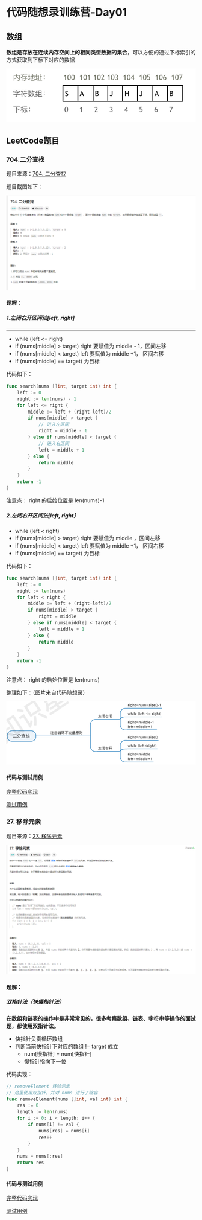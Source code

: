 # 代码随想录训练营-Day01

## 数组

**数组是存放在连续内存空间上的相同类型数据的集合**，可以方便的通过下标索引的方式获取到下标下对应的数据

![](picture/Snipaste_2024-04-17_11-38-08.png)

## LeetCode题目

### 704.二分查找

题目来源：[704. 二分查找](https://leetcode.cn/problems/binary-search/)

题目截图如下：

![](picture/Snipaste_2024-04-17_11-39-55.png)

#### 题解：

##### 1.左闭右开区间法[left, right]

****

- while (left <= right)
- if (nums[middle] > target) right 要赋值为 middle - 1，区间左移
- if (nums[middle] < target) left 要赋值为 middle +1， 区间右移
- if (nums[middle] == target) 为目标

代码如下：

```go
func search(nums []int, target int) int {
	left := 0
	right := len(nums) - 1
	for left <= right {
		middle := left + (right-left)/2
		if nums[middle] > target {
			// 进入左区间
			right = middle - 1
		} else if nums[middle] < target {
			// 进入右区间
			left = middle + 1
		} else {
			return middle
		}
	}
	return -1
}
```

注意点： right 的启始位置是 len(nums)-1

##### 2.左闭右开区间法[left, right）

- while (left < right)
- if (nums[middle] > target) right 要赋值为 middle ，区间左移
- if (nums[middle] < target) left 要赋值为 middle +1， 区间右移
- if (nums[middle] == target) 为目标

代码如下：

```go
func search(nums []int, target int) int {
	left := 0
	right := len(nums)
	for left < right {
		middle := left + (right-left)/2
		if nums[middle] > target {
			right = middle
		} else if nums[middle] < target {
			left = middle + 1
		} else {
			return middle
		}
	}
	return -1
}
```

注意点： right 的启始位置是 len(nums)



整理如下：（图片来自代码随想录）

![](picture/Snipaste_2024-04-18_11-48-11.png)





#### 代码与测试用例

[完整代码实现](https://github.com/dadaxiaoxiao/CodeRandomizerNote-/blob/main/leetcodeCode/leetcode0704/binary_search.go)

[测试用例](https://github.com/dadaxiaoxiao/CodeRandomizerNote-/blob/main/leetcodeCode/leetcode0704/binary_search_test.go)



###  **27. 移除元素**

题目来源：[27. 移除元素](https://leetcode.cn/problems/remove-element/)

![](picture/Snipaste_2024-04-17_11-53-59.png)



#### 题解：

##### **双指针法（快慢指针法）**

**在数组和链表的操作中是非常常见的，很多考察数组、链表、字符串等操作的面试题，都使用双指针法。**

- 快指针负责循环数组
- 判断当前快指针下对应的数组 != target 成立
  - num[慢指针] = num[快指针]
  - 慢指针指向下一位

代码实现：

```go
// removeElement 移除元素
// 这里使用双指针，并对 nums 进行了缩容
func removeElement(nums []int, val int) int {
	res := 0
	length := len(nums)
	for i := 0; i < length; i++ {
		if nums[i] != val {
			nums[res] = nums[i]
			res++
		}
	}
	nums = nums[:res]
	return res
}
```

#### 代码与测试用例

[完整代码实现](https://github.com/dadaxiaoxiao/CodeRandomizerNote-/blob/main/leetcodeCode/leetcode0027/removeElement.go)

[测试用例](https://github.com/dadaxiaoxiao/CodeRandomizerNote-/blob/main/leetcodeCode/leetcode0027/removeElement_test.go)
